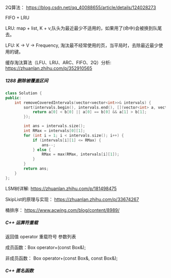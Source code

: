 

2Q算法： https://blog.csdn.net/qq_40088655/article/details/124028273

FIFO + LRU


LRU: map + list, K + v,队头为最近最少不适用的，如果用了(命中)会被换到队尾去。

LFU: K -> V -> Frequency, 淘汰最不经常使用的页，当平局时，去除最近最少使用的键。

缓存淘汰算法（LFU、LRU、ARC、FIFO、2Q）分析: https://zhuanlan.zhihu.com/p/352910565



##### 1288 删除被覆盖区间

```cpp
class Solution {
public:
    int removeCoveredIntervals(vector<vector<int>>& intervals) {
        sort(intervals.begin(), intervals.end(), [](vector<int> a, vector<int> b) {
            return a[0] < b[0] || a[0] == b[0] && a[1] > b[1];
        });

        int ans = intervals.size();
        int RMax = intervals[0][1];
        for (int i = 1; i < intervals.size(); i++) {
            if (intervals[i][1] <= RMax) {
                ans--;
            } else {
                RMax = max(RMax, intervals[i][1]);
            }
        }
        return ans;
    }
};
```

LSM树详解: https://zhuanlan.zhihu.com/p/181498475

SkipList的原理与实现： https://zhuanlan.zhihu.com/p/33674267

桶排序： https://www.acwing.com/blog/content/8989/

##### C++ 运算符重载

返回值 operator 重载符号  参数列表

成员函数：Box operator+(const Box&);

非成员函数： Box operator+(const Box&, const Box&);

##### C++ 匿名函数





